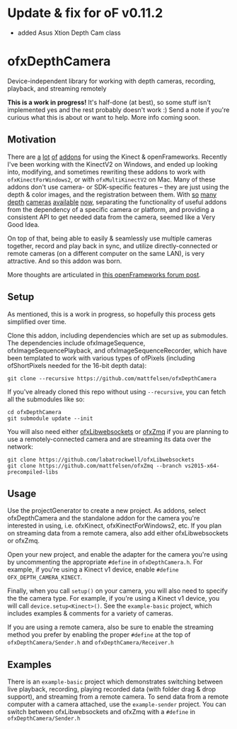 # Update & fix for oF v0.11.2
- added Asus Xtion Depth Cam class 

# ofxDepthCamera

Device-independent library for working with depth cameras, recording, playback, and streaming remotely

**This is a work in progress!** It's half-done (at best), so some stuff isn't implemented yes and the rest probably doesn't work :) Send a note if you're curious what this is about or want to help. More info coming soon.

## Motivation

There are [a](https://github.com/genekogan/ofxKinectProjectorToolkit) [lot](https://github.com/kylemcdonald/ofxVirtualKinect) [of](https://github.com/dasaki/ofxKinectBlobTracker) [addons](https://github.com/toyoshim/ofxRemoteKinect) for using the Kinect & openFrameworks. Recently I've been working with the KinectV2 on Windows, and ended up looking into, modifying, and sometimes rewriting these addons to work with `ofxKinectForWindows2`, or with `ofxMultiKinectV2` on Mac. Many of these addons don't use camera- or SDK-specific features – they are just using the depth & color images, and the registration between them. With [so](http://www.xbox.com/en-US/xbox-360/accessories/kinect) [many](http://www.xbox.com/en-US/xbox-one/accessories/kinect-for-xbox-one) [depth](http://click.intel.com/intel-realsense-developer-kit.html) [cameras](https://orbbec3d.com) [available](http://structure.io) [now](https://www.asus.com/3D-Sensor/), separating the functionality of useful addons from the dependency of a specific camera or platform, and providing a consistent API to get needed data from the camera, seemed like a Very Good Idea.

On top of that, being able to easily & seamlessly use multiple cameras together, record and play back in sync, and utilize directly-connected or remote cameras (on a different computer on the same LAN), is very attractive. And so this addon was born.

More thoughts are articulated in [this openFrameworks forum post](http://forum.openframeworks.cc/t/new-addon-ofxdepthcamera/20987).


## Setup

As mentioned, this is a work in progress, so hopefully this process gets simplified over time.

Clone this addon, including dependencies which are set up as submodules. The dependencies include ofxImageSequence, ofxImageSequencePlayback, and ofxImageSequenceRecorder, which have been templated to work with various types of ofPixels (including ofShortPixels needed for the 16-bit depth data):

```
git clone --recursive https://github.com/mattfelsen/ofxDepthCamera
```

If you've already cloned this repo without using `--recursive`, you can fetch all the submodules like so:

```
cd ofxDepthCamera
git submodule update --init
```

You will also need either [ofxLibwebsockets](https://github.com/labatrockwell/ofxLibwebsockets) or [ofxZmq](https://github.com/mattfelsen/ofxZmq/tree/vs2015-x64-precompiled-libs) if you are planning to use a remotely-connected camera and are streaming its data over the network:

```
git clone https://github.com/labatrockwell/ofxLibwebsockets
git clone https://github.com/mattfelsen/ofxZmq --branch vs2015-x64-precompiled-libs
```

## Usage

Use the projectGenerator to create a new project. As addons, select ofxDepthCamera and the standalone addon for the camera you're interested in using, i.e. ofxKinect, ofxKinectForWindows2, etc. If you plan on streaming data from a remote camera, also add either ofxLibwebsockets or ofxZmq.

Open your new project, and enable the adapter for the camera you're using by uncommenting the appropriate `#define` in `ofxDepthCamera.h`. For example, if you're using a Kinect v1 device, enable `#define OFX_DEPTH_CAMERA_KINECT`.

Finally, when you call `setup()` on your camera, you will also need to specify the the camera type. For example, if you're using a Kinect v1 device, you will call `device.setup<Kinect>()`. See the `example-basic` project, which includes examples & comments for a variety of cameras.

If you are using a remote camera, also be sure to enable the streaming method you prefer by enabling the proper `#define` at the top of `ofxDepthCamera/Sender.h` and `ofxDepthCamera/Receiver.h`

## Examples

There is an `example-basic` project which demonstrates switching between live playback, recording, playing recorded data (with folder drag & drop support), and streaming from a remote camera. To send data from a remote computer with a camera attached, use the `example-sender` project. You can switch between ofxLibwebsockets and ofxZmq with a `#define` in `ofxDepthCamera/Sender.h`
